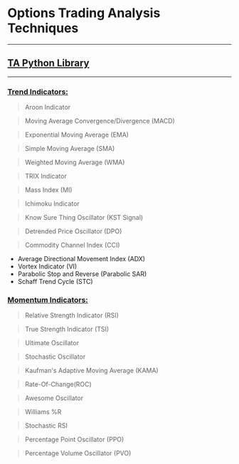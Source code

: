 # **Options Trading Analysis Techniques**
---



## [TA Python Library](https://github.com/bukosabino/ta)
---
### [Trend Indicators:](ta_library_indicators/trendIndicators.ipynb)
> Aroon Indicator 

> Moving Average Convergence/Divergence (MACD)

> Exponential Moving Average (EMA)

> Simple Moving Average (SMA)

> Weighted Moving Average (WMA)

> TRIX Indicator

> Mass Index (MI)

> Ichimoku Indicator 

> Know Sure Thing Oscillator (KST Signal)

> Detrended Price Oscillator (DPO)

> Commodity Channel Index (CCI)

- Average Directional Movement Index (ADX)
- Vortex Indicator (VI)
- Parabolic Stop and Reverse (Parabolic SAR)
- Schaff Trend Cycle (STC)






### [Momentum Indicators:](ta_library_indicators/momentumIndicators.ipynb)
> Relative Strength Indicator (RSI)

> True Strength Indicator (TSI)

> Ultimate Oscillator 

> Stochastic Oscillator

> Kaufman's Adaptive Moving Average (KAMA)

> Rate-Of-Change(ROC)

> Awesome Oscillator

> Williams %R

> Stochastic RSI

> Percentage Point Oscillator (PPO)

> Percentage Volume Oscillator (PVO)

